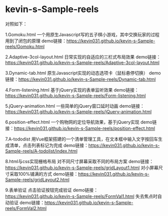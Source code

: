 ﻿# kevin-s-Sample-reels

对照如下：

1.Gomoku.html
一个用原生Javascript写的五子棋小游戏，其中交换玩家的过程用到了闭包的原理
demo链接：https://kevin031.github.io/kevin-s-Sample-reels/Gomoku.html

2.Adaptive-3col-layout.html
日常实现的自适应的三栏式布局效果
demo链接：https://kevin031.github.io/kevin-s-Sample-reels/Adaptive-3col-layout.html

3.Dynamic-tab.html
原生Javascript实现的动态选项卡（鼠标悬停切换）
demo链接：https://kevin031.github.io/kevin-s-Sample-reels/Dynamic-tab.html

4.Form-listening.html
基于jQuery实现的表单监听效果
demo链接：https://kevin031.github.io/kevin-s-Sample-reels/Form-listening.html

5.jQuery-animation.html
一些简单的jQuery窗口延时动画
demo链接：https://kevin031.github.io/kevin-s-Sample-reels/jQuery-animation.html

6.position-effect.html
一个购物网的定位导航效果，基于jQuery实现
demo链接：https://kevin031.github.io/kevin-s-Sample-reels/position-effect.html

7.A-tododist
用Vue框架搭建的一个清单管理工具，在文本框中输入文字按回车生成清单，点击列表标记为完成
demo链接：https://kevin031.github.io/kevin-s-Sample-reels/A-todolist/index.html

8.html与css实现栅格布局
对不同尺寸屏幕采取不同的布局方案
demo链接：https://kevin031.github.io/kevin-s-Sample-reels/gridLayout1.html
对小屏幕尺寸采取100%铺满的方式
demo链接：https://kevin031.github.io/kevin-s-Sample-reels/gridLayout2.html

9.表单验证
点击验证按钮完成验证
demo链接：https://kevin031.github.io/kevin-s-Sample-reels/FormVal1.html
失去焦点时自动验证
demo链接：https://kevin031.github.io/kevin-s-Sample-reels/FormVal2.html
